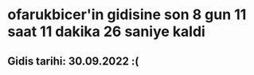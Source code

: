 # ofarukbicer'in gidisine son 8 gun 11 saat 11 dakika 26 saniye kaldi

## Gidis tarihi: 30.09.2022 :(